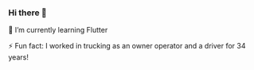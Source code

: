 ### Hi there 👋

🌱 I’m currently learning Flutter

⚡ Fun fact: I worked in trucking as an owner operator and a driver for 34 years!
<!--
**thunndar/thunndar** is a ✨ _special_ ✨ repository because its `README.md` (this file) appears on your GitHub profile.

Here are some ideas to get you started:

- 🔭 I’m currently working on ...
- 🌱 I’m currently learning Flutter
- 👯 I’m looking to collaborate on ...
- 🤔 I’m looking for help with ...
- 💬 Ask me about ...
- 📫 How to reach me: ...
- 😄 Pronouns: ...
- ⚡ Fun fact: I worked in trucking as an owner operator and a driver for 34 years!
-->

